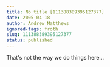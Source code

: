 ```yaml
---
title: No title [111388389395127377]
date: 2005-04-18
author: Andrew Matthews
ignored-tags: froth
slug: 111388389395127377
status: published
---
```


That's not the way we do things here...
